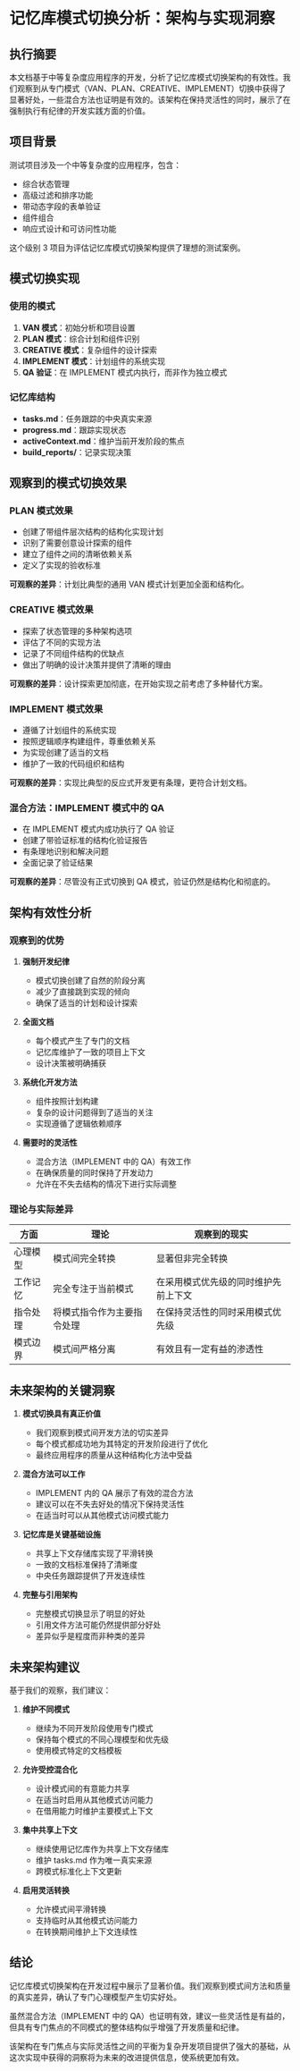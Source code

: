 # 记忆库模式切换分析：架构与实现洞察

## 执行摘要

本文档基于中等复杂度应用程序的开发，分析了记忆库模式切换架构的有效性。我们观察到从专门模式（VAN、PLAN、CREATIVE、IMPLEMENT）切换中获得了显著好处，一些混合方法也证明是有效的。该架构在保持灵活性的同时，展示了在强制执行有纪律的开发实践方面的价值。

## 项目背景

测试项目涉及一个中等复杂度的应用程序，包含：
- 综合状态管理
- 高级过滤和排序功能  
- 带动态字段的表单验证
- 组件组合
- 响应式设计和可访问性功能

这个级别 3 项目为评估记忆库模式切换架构提供了理想的测试案例。

## 模式切换实现

### 使用的模式
1. **VAN 模式**：初始分析和项目设置
2. **PLAN 模式**：综合计划和组件识别
3. **CREATIVE 模式**：复杂组件的设计探索
4. **IMPLEMENT 模式**：计划组件的系统实现
5. **QA 验证**：在 IMPLEMENT 模式内执行，而非作为独立模式

### 记忆库结构
- **tasks.md**：任务跟踪的中央真实来源
- **progress.md**：跟踪实现状态
- **activeContext.md**：维护当前开发阶段的焦点
- **build_reports/**：记录实现决策

## 观察到的模式切换效果

### PLAN 模式效果
- 创建了带组件层次结构的结构化实现计划
- 识别了需要创意设计探索的组件
- 建立了组件之间的清晰依赖关系
- 定义了实现的验收标准

**可观察的差异**：计划比典型的通用 VAN 模式计划更加全面和结构化。

### CREATIVE 模式效果
- 探索了状态管理的多种架构选项
- 评估了不同的实现方法
- 记录了不同组件结构的优缺点
- 做出了明确的设计决策并提供了清晰的理由

**可观察的差异**：设计探索更加彻底，在开始实现之前考虑了多种替代方案。

### IMPLEMENT 模式效果
- 遵循了计划组件的系统实现
- 按照逻辑顺序构建组件，尊重依赖关系
- 为实现创建了适当的文档
- 维护了一致的代码组织和结构

**可观察的差异**：实现比典型的反应式开发更有条理，更符合计划文档。

### 混合方法：IMPLEMENT 模式中的 QA
- 在 IMPLEMENT 模式内成功执行了 QA 验证
- 创建了带验证标准的结构化验证报告
- 有条理地识别和解决问题
- 全面记录了验证结果

**可观察的差异**：尽管没有正式切换到 QA 模式，验证仍然是结构化和彻底的。

## 架构有效性分析

### 观察到的优势

1. **强制开发纪律**
   - 模式切换创建了自然的阶段分离
   - 减少了直接跳到实现的倾向
   - 确保了适当的计划和设计探索

2. **全面文档**
   - 每个模式产生了专门的文档
   - 记忆库维护了一致的项目上下文
   - 设计决策被明确捕获

3. **系统化开发方法**
   - 组件按照计划构建
   - 复杂的设计问题得到了适当的关注
   - 实现遵循了逻辑依赖顺序

4. **需要时的灵活性**
   - 混合方法（IMPLEMENT 中的 QA）有效工作
   - 在确保质量的同时保持了开发动力
   - 允许在不失去结构的情况下进行实际调整

### 理论与实际差异

| 方面 | 理论 | 观察到的现实 |
|--------|--------|------------------|
| 心理模型 | 模式间完全转换 | 显著但非完全转换 |
| 工作记忆 | 完全专注于当前模式 | 在采用模式优先级的同时维护先前上下文 |
| 指令处理 | 将模式指令作为主要指令处理 | 在保持灵活性的同时采用模式优先级 |
| 模式边界 | 模式间严格分离 | 有效且有一定有益的渗透性 |

## 未来架构的关键洞察

1. **模式切换具有真正价值**
   - 我们观察到模式间开发方法的切实差异
   - 每个模式都成功地为其特定的开发阶段进行了优化
   - 最终应用程序的质量从这种结构化方法中受益

2. **混合方法可以工作**
   - IMPLEMENT 内的 QA 展示了有效的混合方法
   - 建议可以在不失去好处的情况下保持灵活性
   - 在适当时可以从其他模式访问模式能力

3. **记忆库是关键基础设施**
   - 共享上下文存储库实现了平滑转换
   - 一致的文档标准保持了清晰度
   - 中央任务跟踪提供了开发连续性

4. **完整与引用架构**
   - 完整模式切换显示了明显的好处
   - 引用文件方法可能仍然提供部分好处
   - 差异似乎是程度而非种类的差异

## 未来架构建议

基于我们的观察，我们建议：

1. **维护不同模式**
   - 继续为不同开发阶段使用专门模式
   - 保持每个模式的不同心理模型和优先级
   - 使用模式特定的文档模板

2. **允许受控混合化**
   - 设计模式间的有意能力共享
   - 在适当时启用从其他模式访问能力
   - 在借用能力时维护主要模式上下文

3. **集中共享上下文**
   - 继续使用记忆库作为共享上下文存储库
   - 维护 tasks.md 作为唯一真实来源
   - 跨模式标准化上下文更新

4. **启用灵活转换**
   - 允许模式间平滑转换
   - 支持临时从其他模式访问能力
   - 在转换期间维护上下文连续性

## 结论

记忆库模式切换架构在开发过程中展示了显著价值。我们观察到模式间方法和质量的真实差异，确认了专门心理模型产生切实好处。

虽然混合方法（IMPLEMENT 中的 QA）也证明有效，建议一些灵活性是有益的，但具有专门焦点的不同模式的整体结构似乎增强了开发质量和纪律。

该架构在专门焦点与实际灵活性之间的平衡为复杂开发项目提供了强大的基础，从这次实现中获得的洞察将为未来的改进提供信息，使系统更加有效。 